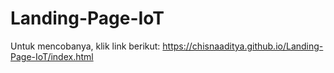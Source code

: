 # Landing-Page-IoT

Untuk mencobanya, klik link berikut:
https://chisnaaditya.github.io/Landing-Page-IoT/index.html
